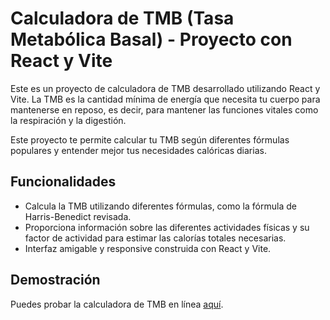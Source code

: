 # Calculadora de TMB (Tasa Metabólica Basal) - Proyecto con React y Vite

Este es un proyecto de calculadora de TMB desarrollado utilizando React y Vite. La TMB es la cantidad mínima de energía que necesita tu cuerpo para mantenerse en reposo, es decir, para mantener las funciones vitales como la respiración y la digestión.

Este proyecto te permite calcular tu TMB según diferentes fórmulas populares y entender mejor tus necesidades calóricas diarias.

## Funcionalidades

- Calcula la TMB utilizando diferentes fórmulas, como la fórmula de Harris-Benedict revisada.
- Proporciona información sobre las diferentes actividades físicas y su factor de actividad para estimar las calorías totales necesarias.
- Interfaz amigable y responsive construida con React y Vite.

## Demostración

Puedes probar la calculadora de TMB en línea [aquí](https://javiergualpa1503.github.io/Nutrilife/).
